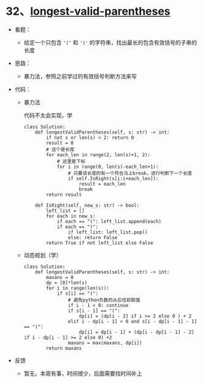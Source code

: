 # 32、[longest-valid-parentheses](https://leetcode-cn.com/problems/longest-valid-parentheses/)

- 看题：

  - 给定一个只包含 `'('` 和 `')'` 的字符串，找出最长的包含有效括号的子串的长度

- 思路：

  - 暴力法，参照之前学过的有效括号判断方法来写

- 代码：

  - 暴力法

    代码不太会实现，学

    ```
    class Solution:
        def longestValidParentheses(self, s: str) -> int:
            if not s or len(s) < 2: return 0
            result = 0
            # 这个是长度 
            for each_len in range(2, len(s)+1, 2):
                # 这里是下标
                for i in range(0, len(s)-each_len+1):
                    # 只要该长度的有一个符合马上break，进行判断下一个长度
                    if self.IsRight(s[i:i+each_len]):
                        result = each_len
                        break
            return result
    
        def IsRight(self, new_s: str) -> bool:
            left_list = []
            for each in new_s:
                if each == "(": left_list.append(each)
                if each == ")":
                    if left_list: left_list.pop()
                    else: return False
            return True if not left_list else False
    
    ```

  - 动态规划（学）

    ```
    class Solution:
        def longestValidParentheses(self, s: str) -> int:        
            maxans = 0
            dp = [0]*len(s)
            for i in range(len(s)):
                if s[i] == ")":
                    # 避免python负数的从后往前取值
                    if i - 1 < 0: continue
                    if s[i - 1] == "(":
                        dp[i] = (dp[i - 2] if i >= 2 else 0 ) + 2
                    elif i - dp[i - 1] > 0 and s[i - dp[i - 1] - 1] == "(":
                        dp[i] = dp[i - 1] + (dp[i - dp[i - 1] - 2] if i - dp[i - 1] >= 2 else 0) +2
                    maxans = max(maxans, dp[i])
            return maxans
    ```

- 反馈

  - 暂无，本周有事，时间很少，后面需要找时间补上